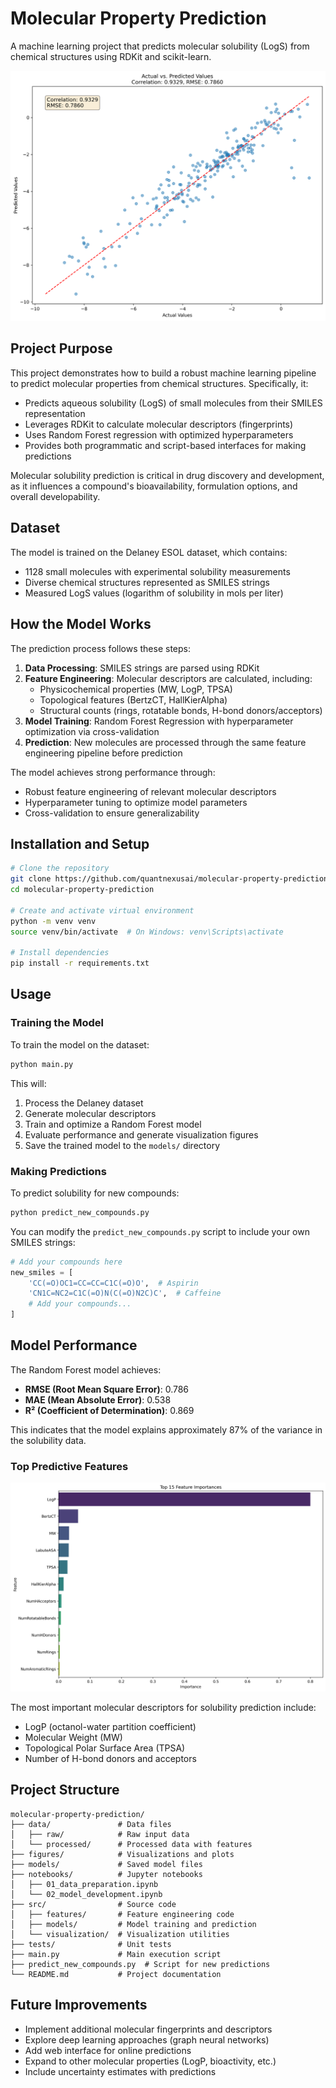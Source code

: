 # Molecular Property Prediction

A machine learning project that predicts molecular solubility (LogS) from chemical structures using RDKit and scikit-learn.

![Molecular Solubility Prediction](figures/actual_vs_predicted.png)

## Project Purpose

This project demonstrates how to build a robust machine learning pipeline to predict molecular properties from chemical structures. Specifically, it:

- Predicts aqueous solubility (LogS) of small molecules from their SMILES representation
- Leverages RDKit to calculate molecular descriptors (fingerprints)
- Uses Random Forest regression with optimized hyperparameters
- Provides both programmatic and script-based interfaces for making predictions

Molecular solubility prediction is critical in drug discovery and development, as it influences a compound's bioavailability, formulation options, and overall developability.

## Dataset

The model is trained on the Delaney ESOL dataset, which contains:
- 1128 small molecules with experimental solubility measurements
- Diverse chemical structures represented as SMILES strings
- Measured LogS values (logarithm of solubility in mols per liter)

## How the Model Works

The prediction process follows these steps:

1. **Data Processing**: SMILES strings are parsed using RDKit
2. **Feature Engineering**: Molecular descriptors are calculated, including:
   - Physicochemical properties (MW, LogP, TPSA)
   - Topological features (BertzCT, HallKierAlpha)
   - Structural counts (rings, rotatable bonds, H-bond donors/acceptors)
3. **Model Training**: Random Forest Regression with hyperparameter optimization via cross-validation
4. **Prediction**: New molecules are processed through the same feature engineering pipeline before prediction

The model achieves strong performance through:
- Robust feature engineering of relevant molecular descriptors
- Hyperparameter tuning to optimize model parameters
- Cross-validation to ensure generalizability

## Installation and Setup

```bash
# Clone the repository
git clone https://github.com/quantnexusai/molecular-property-prediction.git
cd molecular-property-prediction

# Create and activate virtual environment
python -m venv venv
source venv/bin/activate  # On Windows: venv\Scripts\activate

# Install dependencies
pip install -r requirements.txt
```

## Usage

### Training the Model

To train the model on the dataset:

```bash
python main.py
```

This will:
1. Process the Delaney dataset
2. Generate molecular descriptors
3. Train and optimize a Random Forest model
4. Evaluate performance and generate visualization figures
5. Save the trained model to the `models/` directory

### Making Predictions

To predict solubility for new compounds:

```bash
python predict_new_compounds.py
```

You can modify the `predict_new_compounds.py` script to include your own SMILES strings:

```python
# Add your compounds here
new_smiles = [
    'CC(=O)OC1=CC=CC=C1C(=O)O',  # Aspirin
    'CN1C=NC2=C1C(=O)N(C(=O)N2C)C',  # Caffeine
    # Add your compounds...
]
```

## Model Performance

The Random Forest model achieves:

- **RMSE (Root Mean Square Error)**: 0.786
- **MAE (Mean Absolute Error)**: 0.538
- **R² (Coefficient of Determination)**: 0.869

This indicates that the model explains approximately 87% of the variance in the solubility data.

### Top Predictive Features

![Feature Importance](figures/feature_importance.png)

The most important molecular descriptors for solubility prediction include:
- LogP (octanol-water partition coefficient)
- Molecular Weight (MW)
- Topological Polar Surface Area (TPSA)
- Number of H-bond donors and acceptors

## Project Structure

```
molecular-property-prediction/
├── data/               # Data files
│   ├── raw/            # Raw input data
│   └── processed/      # Processed data with features
├── figures/            # Visualizations and plots
├── models/             # Saved model files
├── notebooks/          # Jupyter notebooks
│   ├── 01_data_preparation.ipynb
│   └── 02_model_development.ipynb
├── src/                # Source code
│   ├── features/       # Feature engineering code
│   ├── models/         # Model training and prediction
│   └── visualization/  # Visualization utilities
├── tests/              # Unit tests
├── main.py             # Main execution script
├── predict_new_compounds.py  # Script for new predictions
└── README.md           # Project documentation
```

## Future Improvements

- Implement additional molecular fingerprints and descriptors
- Explore deep learning approaches (graph neural networks)
- Add web interface for online predictions
- Expand to other molecular properties (LogP, bioactivity, etc.)
- Include uncertainty estimates with predictions
